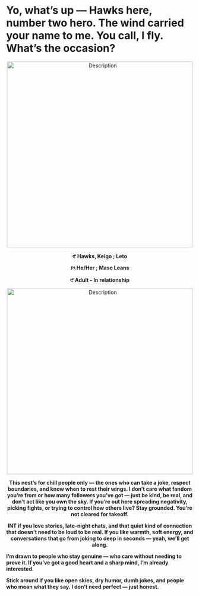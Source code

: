 # Yo, what’s up — Hawks here, number two hero. The wind carried your name to me. You call, I fly. What’s the occasion?
<p align="center">
  <img src="https://i.postimg.cc/2ybfdbPV/image-removebg-preview.png" alt="Description" width="500">
</p>
</p>
</p>


<p align="center"><strong>𑣲   Hawks, Keigo ; Leto </strong></p>
<p align="center"><strong>۶ৎ    He/Her ; Masc Leans </strong></p>
<p align="center"><strong>𑣲   Adult - In relationship </strong></p>
<p align="center">

  
  <img src="https://i.postimg.cc/jSXyNZPB/0f1c61bef572982143fec5dda9686e1e-removebg-preview-1.png" alt="Description" width="500">
</p>


<p align="center"><strong>   This nest’s for chill people only — the ones who can take a joke, respect boundaries, and know when to rest their wings.
I don’t care what fandom you’re from or how many followers you’ve got — just be kind, be real, and don’t act like you own the sky.
If you’re out here spreading negativity, picking fights, or trying to control how others live? Stay grounded. You’re not cleared for takeoff. </strong></p>



<p align="center"><strong>  INT if you love stories, late-night chats, and that quiet kind of connection that doesn’t need to be loud to be real.
If you like warmth, soft energy, and conversations that go from joking to deep in seconds — yeah, we’ll get along.

I’m drawn to people who stay genuine — who care without needing to prove it.
If you’ve got a good heart and a sharp mind, I’m already interested.

Stick around if you like open skies, dry humor, dumb jokes, and people who mean what they say.
I don’t need perfect — just honest.  </strong></p>





